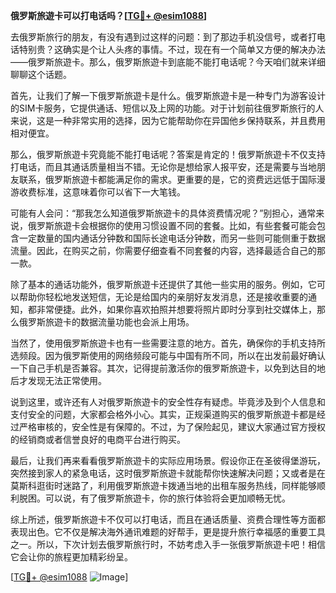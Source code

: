 **俄罗斯旅遊卡可以打电话吗？[[TG💪+ @esim1088](https://t.me/s/esim1088)]**

去俄罗斯旅行的朋友，有没有遇到过这样的问题：到了那边手机没信号，或者打电话特别贵？这确实是个让人头疼的事情。不过，现在有一个简单又方便的解决办法——俄罗斯旅遊卡。那么，俄罗斯旅遊卡到底能不能打电话呢？今天咱们就来详细聊聊这个话题。

首先，让我们了解一下俄罗斯旅遊卡是什么。俄罗斯旅遊卡是一种专门为游客设计的SIM卡服务，它提供通话、短信以及上网的功能。对于计划前往俄罗斯旅行的人来说，这是一种非常实用的选择，因为它能帮助你在异国他乡保持联系，并且费用相对便宜。

那么，俄罗斯旅遊卡究竟能不能打电话呢？答案是肯定的！俄罗斯旅遊卡不仅支持打电话，而且其通话质量相当不错。无论你是想给家人报平安，还是需要与当地朋友联系，俄罗斯旅遊卡都能满足你的需求。更重要的是，它的资费远远低于国际漫游收费标准，这意味着你可以省下一大笔钱。

可能有人会问：“那我怎么知道俄罗斯旅遊卡的具体资费情况呢？”别担心，通常来说，俄罗斯旅遊卡会根据你的使用习惯设置不同的套餐。比如，有些套餐可能会包含一定数量的国内通话分钟数和国际长途电话分钟数，而另一些则可能侧重于数据流量。因此，在购买之前，你需要仔细查看不同套餐的内容，选择最适合自己的那一款。

除了基本的通话功能外，俄罗斯旅遊卡还提供了其他一些实用的服务。例如，它可以帮助你轻松地发送短信，无论是给国内的亲朋好友发消息，还是接收重要的通知，都非常便捷。此外，如果你喜欢拍照并想要将照片即时分享到社交媒体上，那么俄罗斯旅遊卡的数据流量功能也会派上用场。

当然了，使用俄罗斯旅遊卡也有一些需要注意的地方。首先，确保你的手机支持所选频段。因为俄罗斯使用的网络频段可能与中国有所不同，所以在出发前最好确认一下自己手机是否兼容。其次，记得提前激活你的俄罗斯旅遊卡，以免到达目的地后才发现无法正常使用。

说到这里，或许还有人对俄罗斯旅遊卡的安全性存有疑虑。毕竟涉及到个人信息和支付安全的问题，大家都会格外小心。其实，正规渠道购买的俄罗斯旅遊卡都是经过严格审核的，安全性是有保障的。不过，为了保险起见，建议大家通过官方授权的经销商或者信誉良好的电商平台进行购买。

最后，让我们再来看看俄罗斯旅遊卡的实际应用场景。假设你正在圣彼得堡游玩，突然接到家人的紧急电话，这时俄罗斯旅遊卡就能帮你快速解决问题；又或者是在莫斯科逛街时迷路了，利用俄罗斯旅遊卡拨通当地的出租车服务热线，同样能够顺利脱困。可以说，有了俄罗斯旅遊卡，你的旅行体验将会更加顺畅无忧。

综上所述，俄罗斯旅遊卡不仅可以打电话，而且在通话质量、资费合理性等方面都表现出色。它不仅是解决海外通讯难题的好帮手，更是提升旅行幸福感的重要工具之一。所以，下次计划去俄罗斯旅行时，不妨考虑入手一张俄罗斯旅遊卡吧！相信它会让你的旅程更加精彩纷呈。

[[TG💪+ @esim1088](https://t.me/s/esim1088) ![Image](https://i.postimg.cc/4NQfJmqS/Snipaste-2025-05-13-00-14-12.png)]